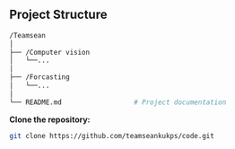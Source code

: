 ## Project Structure

```bash
/Teamsean
│
├── /Computer vision      
│   └──...
│
├── /Forcasting
│   └──...
│
└── README.md                  # Project documentation
```

**Clone the repository:**
   ```bash
   git clone https://github.com/teamseankukps/code.git
   ```